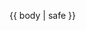 <section class="section hero {{class}}">
<div class="hero-body">
<div class="container">
<div class="columns is-desktop">
<div class="column is-10 is-offset-1 content has-text-justified">

{{ body | safe }}

</div>
</div>
</div>
</div>
</section>
